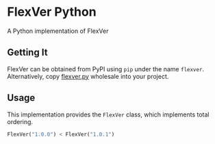 # FlexVer Python

A Python implementation of FlexVer

## Getting It

FlexVer can be obtained from PyPI using `pip` under the name `flexver`.
Alternatively, copy [flexver.py](./flexver/flexver.py) wholesale into your project.

## Usage

This implementation provides the `FlexVer` class, which implements total ordering.

```python
FlexVer("1.0.0") < FlexVer("1.0.1")
```

